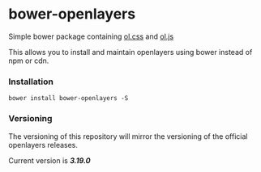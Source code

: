 # bower-openlayers
Simple bower package containing [ol.css](http://openlayers.org/en/v3.19.0/css/ol.css) and [ol.js](http://openlayers.org/en/v3.19.0/build/ol.js)

This allows you to install and maintain openlayers using bower instead of npm or cdn.

### Installation
`bower install bower-openlayers -S`

### Versioning
The versioning of this repository will mirror the versioning of the official openlayers releases.

Current version is ***3.19.0***
